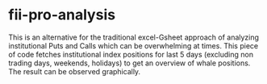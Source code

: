# fii-pro-analysis

This is an alternative for the traditional excel-Gsheet approach of analyzing institutional Puts and Calls which can be overwhelming at times. This piece of code fetches institutional index positions for last 5 days (excluding non trading days, weekends, holidays) to get an overview of whale positions. The result can be observed graphically. 
